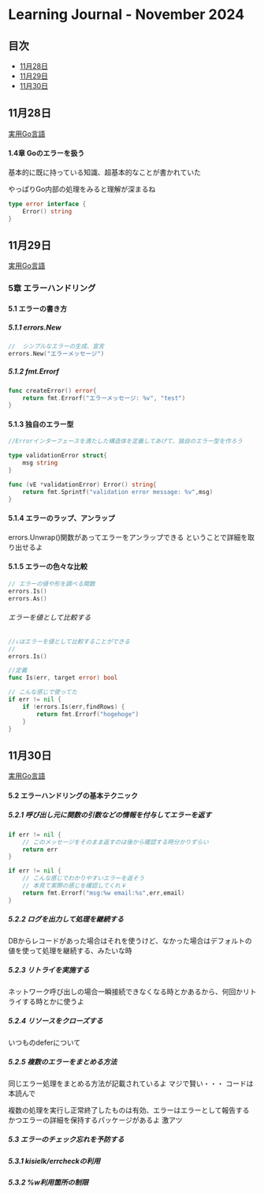 # Learning Journal - November 2024

## 目次
- [11月28日](#11月28日)
- [11月29日](#11月29日)
- [11月30日](#11月30日)

## 11月28日
[実用Go言語](https://www.oreilly.co.jp/books/9784873119694/)

#### 1.4章 Goのエラーを扱う

基本的に既に持っている知識、超基本的なことが書かれていた

やっぱりGo内部の処理をみると理解が深まるね

```go
type error interface {
    Error() string
}
```

## 11月29日
[実用Go言語](https://www.oreilly.co.jp/books/9784873119694/)

### 5章 エラーハンドリング
#### 5.1 エラーの書き方

##### 5.1.1 errors.New

```go
//  シンプルなエラーの生成、宣言
errors.New("エラーメッセージ")
```

##### 5.1.2 fmt.Errorf
``` go
func createError() error{
    return fmt.Errorf("エラーメッセージ: %v", "test")
}
```

#### 5.1.3 独自のエラー型
```go
//Errorインターフェースを満たした構造体を定義してあげて、独自のエラー型を作ろう

type validationError struct{
    msg string
}

func (vE *validationError) Error() string{
    return fmt.Sprintf("validation error message: %v",msg)
}
```

#### 5.1.4 エラーのラップ、アンラップ
errors.Unwrap()関数があってエラーをアンラップできる
ということで詳細を取り出せるよ

#### 5.1.5 エラーの色々な比較

```go
// エラーの値や形を調べる関数
errors.Is()
errors.As()
```

###### エラーを値として比較する
```go
//↓はエラーを値として比較することができる
//
errors.Is()

//定義
func Is(err, target error) bool

// こんな感じで使ってた
if err != nil {
    if !errors.Is(err,findRows) {
        return fmt.Errorf("hogehoge")
    }
}
```

## 11月30日
[実用Go言語](https://www.oreilly.co.jp/books/9784873119694/)
#### 5.2 エラーハンドリングの基本テクニック
##### 5.2.1 呼び出し元に関数の引数などの情報を付与してエラーを返す
```go
if err != nil {
    // このメッセージをそのまま返すのは後から確認する時分かりずらい
    return err
}
```

```go
if err != nil {
    // こんな感じでわかりやすいエラーを返そう
    // 本見て実際の感じを確認してくれ￥
    return fmt.Errorf("msg:%w email:%s",err,email)
}
```
##### 5.2.2 ログを出力して処理を継続する
DBからレコードがあった場合はそれを使うけど、なかった場合はデフォルトの値を使って処理を継続する、みたいな時
##### 5.2.3 リトライを実施する
ネットワーク呼び出しの場合一瞬接続できなくなる時とかあるから、何回かリトライする時とかに使うよ
##### 5.2.4 リソースをクローズする
いつものdeferについて
##### 5.2.5 複数のエラーをまとめる方法
同じエラー処理をまとめる方法が記載されているよ
マジで賢い・・・
コードは本読んで


複数の処理を実行し正常終了したものは有効、エラーはエラーとして報告する
かつエラーの詳細を保持するパッケージがあるよ
激アツ

##### 5.3  エラーのチェック忘れを予防する
##### 5.3.1 kisielk/errcheckの利用
##### 5.3.2 %w利用箇所の制限

